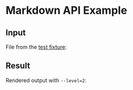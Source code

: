 # Markdown API Example

## Input

File from the [test fixture](/test/spec/full.js):

<? @source {javascript} ../test/fixtures/full.js ?>

## Result

Rendered output with `--level=2`:

<? @exec mkapi test/fixtures/full.js --level=2 ?>
